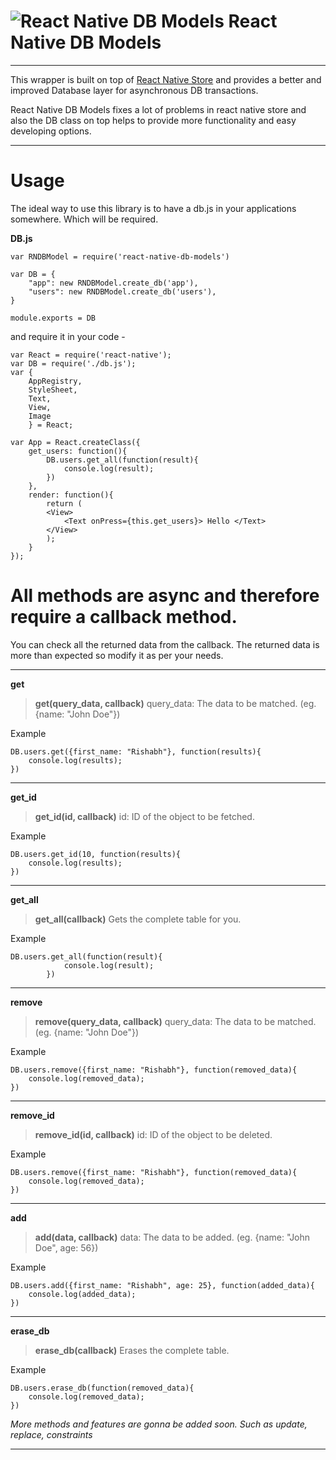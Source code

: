![React Native DB Models](http://i58.tinypic.com/2akiqee.png) React Native DB
 Models
===================
----------


This wrapper is built on top of [React Native Store](https://github.com/thewei/react-native-store) and provides a better and improved Database layer for asynchronous DB transactions.

React Native DB Models fixes a lot of problems in react native store and also the DB class on top helps to provide more functionality and easy developing options.


----------
Usage
======================

The ideal way to use this library is to have a db.js in your applications somewhere. Which will be required.

**DB.js**
```
var RNDBModel = require('react-native-db-models')

var DB = {
    "app": new RNDBModel.create_db('app'),
    "users": new RNDBModel.create_db('users'),
}

module.exports = DB
```
and require it in your code -

```
var React = require('react-native');
var DB = require('./db.js');
var {
    AppRegistry,
    StyleSheet,
    Text,
    View,
    Image
    } = React;

var App = React.createClass({
	get_users: function(){
		DB.users.get_all(function(result){
			console.log(result);
		})
	},
	render: function(){
		return (
		<View>
			<Text onPress={this.get_users}> Hello </Text>
		</View>
		);
	}
});
```
All methods are async and therefore require a callback method.
======================
You can check all the returned data from the callback. The returned data is more than expected so modify it as per your needs.

----------
**get**

> **get(query_data, callback)**
> query_data: The data to be matched. (eg. {name: "John Doe"})

Example
```
DB.users.get({first_name: "Rishabh"}, function(results){
	console.log(results);
})
```
----------
**get_id**

> **get_id(id, callback)**
> id: ID of the object to be fetched.

Example
```
DB.users.get_id(10, function(results){
	console.log(results);
})
```

----------
**get_all**

> **get_all(callback)**
> Gets the complete table for you.

Example

```
DB.users.get_all(function(result){
			console.log(result);
		})
```

----------
**remove**

> **remove(query_data, callback)**
> query_data: The data to be matched. (eg. {name: "John Doe"})

Example
```
DB.users.remove({first_name: "Rishabh"}, function(removed_data){
	console.log(removed_data);
})
```

----------
**remove_id**

> **remove_id(id, callback)**
> id: ID of the object to be deleted.

Example
```
DB.users.remove({first_name: "Rishabh"}, function(removed_data){
	console.log(removed_data);
})
```
----------
**add**

> **add(data, callback)**
> data: The data to be added. (eg. {name: "John Doe", age: 56})

Example
```
DB.users.add({first_name: "Rishabh", age: 25}, function(added_data){
	console.log(added_data); 
})
```

----------
**erase_db**

> **erase_db(callback)**
> Erases the complete table.

Example
```
DB.users.erase_db(function(removed_data){
	console.log(removed_data);
})
```
 
 
 *More methods and features are gonna be added soon. Such as update, replace, constraints*

----------

